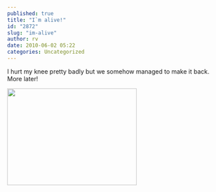 ```yaml
---
published: true
title: "I`m alive!"
id: "2872"
slug: "im-alive"
author: rv
date: 2010-06-02 05:22
categories: Uncategorized
---
```

I hurt my knee pretty badly but we somehow managed to make it back. More later!

<a href="https://s3.amazonaws.com/cfwblog/uploads/2010/06/ts2b0536.jpg"><img src="https://s3.amazonaws.com/cfwblog/uploads/2010/06/ts2b0536.jpg?w=300" alt="" title="TS2B0536" width="300" height="225" class="alignnone size-medium wp-image-2873" /></a>